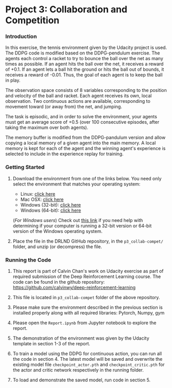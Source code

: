 [//]: # (Image References)


# Project 3: Collaboration and Competition

### Introduction

In this exercise, the tennis environment given by the Udacity project is used. The DDPG code is modified based on the DDPG-pendulum exercise. The agents each control a racket to try to bounce the ball over the net as many times as possible. If an agent hits the ball over the net, it receives a reward of +0.1.  If an agent lets a ball hit the ground or hits the ball out of bounds, it receives a reward of -0.01.  Thus, the goal of each agent is to keep the ball in play.

The observation space consists of 8 variables corresponding to the position and velocity of the ball and racket. Each agent receives its own, local observation.  Two continuous actions are available, corresponding to movement toward (or away from) the net, and jumping. 

The task is episodic, and in order to solve the environment, your agents must get an average score of +0.5 (over 100 consecutive episodes, after taking the maximum over both agents).

The memory buffer is modified from the DDPG-pandulum version and allow copying a local memory of a given agent into the main memory. A local memory is kept for each of the agent and the winning agent's experience is selected to include in the experience replay for training.

### Getting Started

1. Download the environment from one of the links below.  You need only select the environment that matches your operating system:
    - Linux: [click here](https://s3-us-west-1.amazonaws.com/udacity-drlnd/P3/Tennis/Tennis_Linux.zip)
    - Mac OSX: [click here](https://s3-us-west-1.amazonaws.com/udacity-drlnd/P3/Tennis/Tennis.app.zip)
    - Windows (32-bit): [click here](https://s3-us-west-1.amazonaws.com/udacity-drlnd/P3/Tennis/Tennis_Windows_x86.zip)
    - Windows (64-bit): [click here](https://s3-us-west-1.amazonaws.com/udacity-drlnd/P3/Tennis/Tennis_Windows_x86_64.zip)
    
    (_For Windows users_) Check out [this link](https://support.microsoft.com/en-us/help/827218/how-to-determine-whether-a-computer-is-running-a-32-bit-version-or-64) if you need help with determining if your computer is running a 32-bit version or 64-bit version of the Windows operating system.

2. Place the file in the DRLND GitHub repository, in the `p3_collab-compet/` folder, and unzip (or decompress) the file. 

### Running the Code

1. This report is part of Calvin Chan's work on Udacity exercise as part of required submission of the Deep Reinforcement Learning course.  The code can be found in the github repository: https://github.com/calvinwy/deep-reinforcement-learning

2. This file is located in `p3_collab-compet` folder of the above repository.

3. Please make sure the environment described in the previous section is installed properly along with all required libraries: Pytorch, Numpy, gym 

4. Please open the `Report.ipynb` from Jupyter notebook to explore the report.

5. The demonstration of the environment was given by the Udacity template in section 1-3 of the report.

6. To train a model using the DDPG for continuous action, you can run all the code in section 4.  The latest model will be saved and overwrite the existing model file `checkpoint_actor.pth` and `checkpoint_critic.pth` for the actor and critic network respectively in the running folder.

7. To load and demonstrate the saved model, run code in section 5.